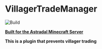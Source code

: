 # VillagerTradeManager
![Build](https://github.com/astradal-mc/VillagerTradeManager/actions/workflows/gradle.yml/badge.svg)

**[Built for the Astradal Minecraft Server](https://astradal.net)**

**This is a plugin that prevents villager trading**
